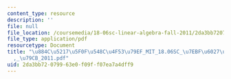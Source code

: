 ```yaml
---
content_type: resource
description: ''
file: null
file_location: /coursemedia/18-06sc-linear-algebra-fall-2011/2da3bb72079963e0f09ff07ea7a4dff9_884c52175f0f548c4f5379ef_MIT_18.06SC_7ebf60274ee36570-_79cb_2011.pdf
file_type: application/pdf
resourcetype: Document
title: "\u884C\u5217\u5F0F\u548C\u4F53\u79EF_MIT_18.06SC_\u7EBF\u6027\u4EE3\u6570\
  ,_\u79CB_2011.pdf"
uid: 2da3bb72-0799-63e0-f09f-f07ea7a4dff9
---
```

